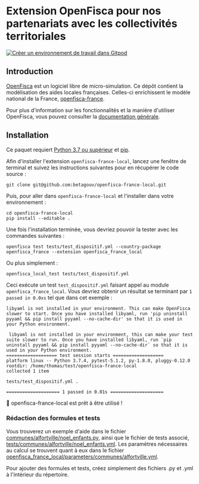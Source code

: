 # Extension OpenFisca pour nos partenariats avec les collectivités territoriales

[![Créer un environnement de travail dans Gitpod](https://camo.githubusercontent.com/1eb1ddfea6092593649f0117f7262ffa8fbd3017/68747470733a2f2f676974706f642e696f2f627574746f6e2f6f70656e2d696e2d676974706f642e737667)](https://gitpod-referer.now.sh/api/gitpod-referer-redirect)


## Introduction

[OpenFisca](https://www.openfisca.fr/) est un logiciel libre de micro-simulation. Ce dépôt contient la modélisation des aides locales françaises. Celles-ci enrichissent le modèle national de la France, [openfisca-france](https://github.com/openfisca/openfisca-france#openfisca-france).

Pour plus d'information sur les fonctionnalités et la manière d'utiliser OpenFisca, vous pouvez consulter la [documentation générale](https://openfisca.org/doc/).


## Installation

Ce paquet requiert [Python 3.7 ou supérieur](https://www.python.org/downloads/) et [pip](https://pip.pypa.io/en/stable/installing/).

Afin d'installer l'extension `openfisca-france-local`, lancez une fenêtre de terminal et suivez les instructions suivantes pour en récupérer le code source :

```shell
git clone git@github.com:betagouv/openfisca-france-local.git
```

Puis, pour aller dans `openfisca-france-local` et l'installer dans votre environnement :

```shell
cd openfisca-france-local
pip install --editable .
```

Une fois l'installation terminée, vous devriez pouvoir la tester avec les commandes suivantes :

```shell
openfisca test tests/test_dispositif.yml --country-package openfisca_france --extension openfisca_france_local
```

Ou plus simplement :

```shell
openfisca_local_test tests/test_dispositif.yml
```

Ceci exécute un test `test_dispositif.yml` faisant appel au module `openfisca_france_local`. Vous devriez obtenir un résultat se terminant par `1 passed in 0.0xs` tel que dans cet exemple :

```shell
libyaml is not installed in your environment. This can make OpenFisca slower to start. Once you have installed libyaml, run 'pip uninstall pyyaml && pip install pyyaml --no-cache-dir' so that it is used in your Python environment.

 libyaml is not installed in your environment, this can make your test suite slower to run. Once you have installed libyaml, run `pip uninstall pyyaml && pip install pyyaml --no-cache-dir` so that it is used in your Python environment.
=================== test session starts ===================
platform linux -- Python 3.7.4, pytest-5.1.2, py-1.8.0, pluggy-0.12.0
rootdir: /home/thomas/test/openfisca-france-local
collected 1 item                                          

tests/test_dispositif.yml .

==================== 1 passed in 0.01s ====================
```

:tada: openfisca-france-local est prêt à être utilisé !

### Rédaction des formules et tests

Vous trouverez un exemple d'aide dans le fichier [communes/alfortville/noel_enfants.py](https://github.com/betagouv/openfisca-france-local/blob/master/openfisca_france_local/communes/alfortville/noel_enfants.py#L57-L71), ainsi que le fichier de tests associé, [tests/communes/alfortville/noel_enfants.yml](https://github.com/betagouv/openfisca-france-local/blob/master/tests/communes/alfortville/noel_enfants.yml#L50-L56). Les paramètres nécessaires au calcul se trouvent quant à eux dans le fichier [openfisca_france_local/parameters/communes/alfortville.yml](https://github.com/betagouv/openfisca-france-local/blob/master/openfisca_france_local/parameters/communes/alfortville.yml).

Pour ajouter des formules et tests, créez simplement des fichiers .py et .yml à l'intérieur du répertoire.
